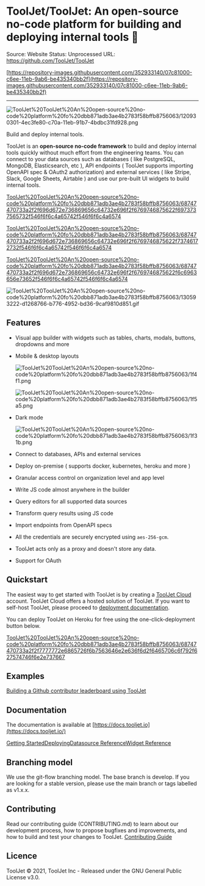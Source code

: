 # ToolJet/ToolJet: An open-source no-code platform for building and deploying internal tools 🚀

Source: Website
Status: Unprocessed
URL: https://github.com/ToolJet/ToolJet

[https://repository-images.githubusercontent.com/352933140/07c81000-c6ee-11eb-9ab6-be435340bb2f](https://repository-images.githubusercontent.com/352933140/07c81000-c6ee-11eb-9ab6-be435340bb2f)

---

![ToolJet%20ToolJet%20An%20open-source%20no-code%20platform%20fo%20dbb871adb3ae4b2783f58bffb8756063/120930301-4ec3fe80-c70a-11eb-91b7-4bdbc31fd928.png](ToolJet%20ToolJet%20An%20open-source%20no-code%20platform%20fo%20dbb871adb3ae4b2783f58bffb8756063/120930301-4ec3fe80-c70a-11eb-91b7-4bdbc31fd928.png)

Build and deploy internal tools.

ToolJet is an **open-source no-code framework** to build and deploy internal tools quickly without much effort from the engineering teams. You can connect to your data sources such as databases ( like PostgreSQL, MongoDB, Elasticsearch, etc ), API endpoints ( ToolJet supports importing OpenAPI spec & OAuth2 authorization) and external services ( like Stripe, Slack, Google Sheets, Airtable ) and use our pre-built UI widgets to build internal tools.

[ToolJet%20ToolJet%20An%20open-source%20no-code%20platform%20fo%20dbb871adb3ae4b2783f58bffb8756063/68747470733a2f2f696d672e736869656c64732e696f2f6769746875622f6973737565732f546f6f6c4a65742f546f6f6c4a6574](ToolJet%20ToolJet%20An%20open-source%20no-code%20platform%20fo%20dbb871adb3ae4b2783f58bffb8756063/68747470733a2f2f696d672e736869656c64732e696f2f6769746875622f6973737565732f546f6f6c4a65742f546f6f6c4a6574)

[ToolJet%20ToolJet%20An%20open-source%20no-code%20platform%20fo%20dbb871adb3ae4b2783f58bffb8756063/68747470733a2f2f696d672e736869656c64732e696f2f6769746875622f73746172732f546f6f6c4a65742f546f6f6c4a6574](ToolJet%20ToolJet%20An%20open-source%20no-code%20platform%20fo%20dbb871adb3ae4b2783f58bffb8756063/68747470733a2f2f696d672e736869656c64732e696f2f6769746875622f73746172732f546f6f6c4a65742f546f6f6c4a6574)

[ToolJet%20ToolJet%20An%20open-source%20no-code%20platform%20fo%20dbb871adb3ae4b2783f58bffb8756063/68747470733a2f2f696d672e736869656c64732e696f2f6769746875622f6c6963656e73652f546f6f6c4a65742f546f6f6c4a6574](ToolJet%20ToolJet%20An%20open-source%20no-code%20platform%20fo%20dbb871adb3ae4b2783f58bffb8756063/68747470733a2f2f696d672e736869656c64732e696f2f6769746875622f6c6963656e73652f546f6f6c4a65742f546f6f6c4a6574)

![ToolJet%20ToolJet%20An%20open-source%20no-code%20platform%20fo%20dbb871adb3ae4b2783f58bffb8756063/130593222-d1268766-b776-4952-bd36-9caf9810d851.gif](ToolJet%20ToolJet%20An%20open-source%20no-code%20platform%20fo%20dbb871adb3ae4b2783f58bffb8756063/130593222-d1268766-b776-4952-bd36-9caf9810d851.gif)

## Features

- Visual app builder with widgets such as tables, charts, modals, buttons, dropdowns and more
- Mobile  & desktop layouts
    
    ![ToolJet%20ToolJet%20An%20open-source%20no-code%20platform%20fo%20dbb871adb3ae4b2783f58bffb8756063/1f4f1.png](ToolJet%20ToolJet%20An%20open-source%20no-code%20platform%20fo%20dbb871adb3ae4b2783f58bffb8756063/1f4f1.png)
    
    ![ToolJet%20ToolJet%20An%20open-source%20no-code%20platform%20fo%20dbb871adb3ae4b2783f58bffb8756063/1f5a5.png](ToolJet%20ToolJet%20An%20open-source%20no-code%20platform%20fo%20dbb871adb3ae4b2783f58bffb8756063/1f5a5.png)
    
- Dark mode
    
    ![ToolJet%20ToolJet%20An%20open-source%20no-code%20platform%20fo%20dbb871adb3ae4b2783f58bffb8756063/1f31b.png](ToolJet%20ToolJet%20An%20open-source%20no-code%20platform%20fo%20dbb871adb3ae4b2783f58bffb8756063/1f31b.png)
    
- Connect to databases, APIs and external services
- Deploy on-premise ( supports docker, kubernetes, heroku and more )
- Granular access control on organization level and app level
- Write JS code almost anywhere in the builder
- Query editors for all supported data sources
- Transform query results using JS code
- Import endpoints from OpenAPI specs
- All the credentials are securely encrypted using `aes-256-gcm`.
- ToolJet acts only as a proxy and doesn't store any data.
- Support for OAuth

## Quickstart

The easiest way to get started with ToolJet is by creating a [ToolJet Cloud](https://tooljet.io/) account. ToolJet Cloud offers a hosted solution of ToolJet. If you want to self-host ToolJet, please proceed to [deployment documentation](https://docs.tooljet.io/docs/deployment/architecture).

You can deploy ToolJet on Heroku for free using the one-click-deployment button below.

[ToolJet%20ToolJet%20An%20open-source%20no-code%20platform%20fo%20dbb871adb3ae4b2783f58bffb8756063/68747470733a2f2f7777772e6865726f6b7563646e2e636f6d2f6465706c6f792f627574746f6e2e737667](ToolJet%20ToolJet%20An%20open-source%20no-code%20platform%20fo%20dbb871adb3ae4b2783f58bffb8756063/68747470733a2f2f7777772e6865726f6b7563646e2e636f6d2f6465706c6f792f627574746f6e2e737667)

## Examples

[Building a Github contributor leaderboard using ToolJet](https://blog.tooljet.io/building-a-github-contributor-leaderboard-using-tooljet/)

## Documentation

The documentation is available at [https://docs.tooljet.io](https://docs.tooljet.io/)

[Getting StartedDeployingDatasource ReferenceWidget Reference](https://docs.tooljet.io/)

## Branching model

We use the git-flow branching model. The base branch is develop. If you are looking for a stable version, please use the main branch or tags labelled as v1.x.x.

## Contributing

Read our contributing guide (CONTRIBUTING.md) to learn about our development process, how to propose bugfixes and improvements, and how to build and test your changes to ToolJet. [Contributing Guide](https://docs.tooljet.io/docs/contributing-guide/setup/docker)

## Licence

ToolJet © 2021, ToolJet Inc - Released under the GNU General Public License v3.0.